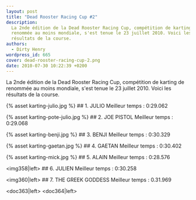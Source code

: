 ```yaml
---
layout: post
title: "Dead Rooster Racing Cup #2"
description:
  La 2nde édition de la Dead Rooster Racing Cup, compétition de karting de
  renommée au moins mondiale, s'est tenue le 23 juillet 2010. Voici les
  résultats de la course.
authors:
  - Dirty Henry
wordpress_id: 665
cover: dead-rooster-racing-cup-2.png
date: 2010-07-30 10:22:39 +0200
---
```


La 2nde édition de la Dead Rooster Racing Cup, compétition de karting de
renommée au moins mondiale, s'est tenue le 23 juillet 2010. Voici les résultats
de la course.

{% asset karting-julio.jpg %} ## 1. JULIO Meilleur temps : 0:29.062

<div style="clear: both"></div>

{% asset karting-pote-julio.jpg %} ## 2. JOE PISTOL Meilleur temps : 0:29.068

<div style="clear: both"></div>

{% asset karting-benji.jpg %} ## 3. BENJI Meilleur temps : 0:30.329

<div style="clear: both"></div>

{% asset karting-gaetan.jpg %} ## 4. GAETAN Meilleur temps : 0:30.402

<div style="clear: both"></div>

{% asset karting-mick.jpg %} ## 5. ALAIN Meilleur temps : 0:28.576

<div style="clear: both"></div>

<img358|left> ## 6. JULIEN Meilleur temps : 0:30.258

<div style="clear: both"></div>

<img360|left> ## 7. THE GREEK GODDESS Meilleur temps : 0.31.969

<div style="clear: both"></div>

<doc363|left> <doc364|left>

